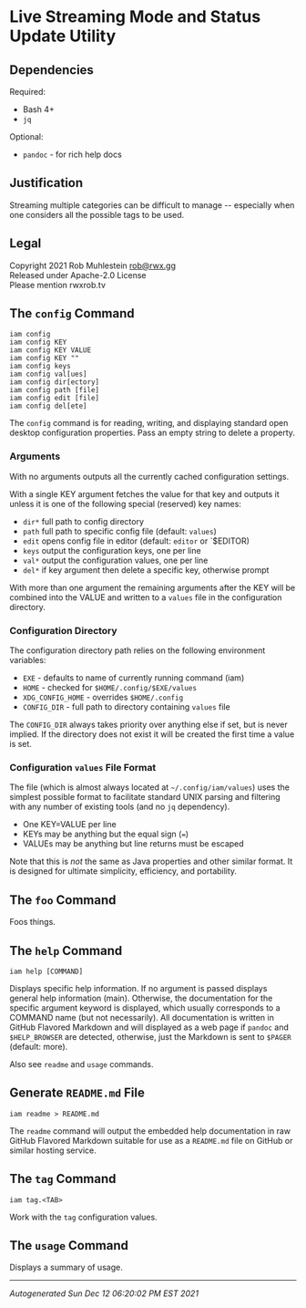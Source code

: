 # Live Streaming Mode and Status Update Utility

## Dependencies

Required:

* Bash 4+
* `jq`

Optional:

* `pandoc` - for rich help docs

## Justification

Streaming multiple categories can be difficult to manage -- especially
when one considers all the possible tags to be used.

## Legal

Copyright 2021 Rob Muhlestein <rob@rwx.gg>  
Released under Apache-2.0 License  
Please mention rwxrob.tv

## The `config` Command

```
iam config
iam config KEY
iam config KEY VALUE
iam config KEY ""
iam config keys
iam config val[ues]
iam config dir[ectory]
iam config path [file]
iam config edit [file]
iam config del[ete]
```

The `config` command is for reading, writing, and displaying standard
open desktop configuration properties. Pass an empty string to delete
a property.

### Arguments

With no arguments outputs all the currently cached configuration
settings.

With a single KEY argument fetches the value for that key and outputs
it unless it is one of the following special (reserved) key names:

* `dir*` full path to config directory
* `path` full path to specific config file (default: `values`) 
* `edit` opens config file in editor (default: `editor` or `$EDITOR)
* `keys` output the configuration keys, one per line
* `val*` output the configuration values, one per line
* `del*` if key argument then delete a specific key, otherwise prompt

With more than one argument the remaining arguments after the KEY will
be combined into the VALUE and written to a `values` file in the
configuration directory. 

### Configuration Directory

The configuration directory path relies on the following environment
variables:

* `EXE` - defaults to name of currently running command (iam)
* `HOME` - checked for `$HOME/.config/$EXE/values`
* `XDG_CONFIG_HOME` - overrides `$HOME/.config`
* `CONFIG_DIR` - full path to directory containing `values` file

The `CONFIG_DIR` always takes priority over anything else if set, but is
never implied. If the directory does not exist it will be created the
first time a value is set.

### Configuration `values` File Format

The file (which is almost always located at
`~/.config/iam/values`) uses the simplest possible format to
facilitate standard UNIX parsing and filtering with any number of
existing tools (and no `jq` dependency).

* One KEY=VALUE per line
* KEYs may be anything but the equal sign (`=`)
* VALUEs may be anything but line returns must be escaped

Note that this is *not* the same as Java properties and other similar
format. It is designed for ultimate simplicity, efficiency, and
portability.

## The `foo` Command

Foos things.

## The `help` Command

```
iam help [COMMAND]
```

Displays specific help information. If no argument is passed displays
general help information (main). Otherwise, the documentation for the
specific argument keyword is displayed, which usually corresponds to
a COMMAND name (but not necessarily). All documentation is written in
GitHub Flavored Markdown and will displayed as a web page if `pandoc`
and `$HELP_BROWSER` are detected, otherwise, just the Markdown is sent
to `$PAGER` (default: more).

Also see `readme` and `usage` commands.

## Generate `README.md` File

```
iam readme > README.md
```

The `readme` command will output the embedded help documentation in raw
GitHub Flavored Markdown suitable for use as a `README.md` file on
GitHub or similar hosting service.

## The `tag` Command

```
iam tag.<TAB>
```

Work with the `tag` configuration values.

## The `usage` Command

Displays a summary of usage.

----

*Autogenerated Sun Dec 12 06:20:02 PM EST 2021*

